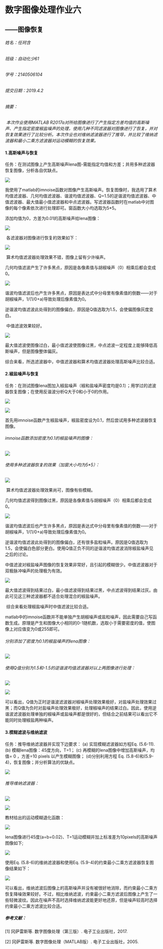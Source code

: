 # 数字图像处理作业六

## ——图像恢复



###### 姓名：任珂含 

###### 班级：自动化少61 

###### 学号：2140506104

###### 提交日期：2019.4.2



###### *摘要：*

​	*本次作业使用MATLAB R2017a对所给图像进行了产生指定方差均值的高斯噪声、产生指定密度椒盐噪声的处理，使用几种不同滤波器对图像进行了恢复，并对恢复效果进行了比较分析。本次作业也对维纳滤波器进行了推导，并比较了维纳滤波器和最小二乘方滤波器对运动模糊的恢复效果。*



#### 1.高斯噪声与恢复

​	任务：在测试图像上产生高斯噪声lena图-需能指定均值和方差；并用多种滤波器恢复图像，分析各自优缺点。

![](https://github.com/kathyrkh/hw56iiiii/raw/master/11.png)

我使用了matlab的imnoise函数对图像产生高斯噪声。恢复图像时，我选用了算术均值滤波器、几何均值滤波器、谐波均值滤波器、Q=1.5的逆谐波均值滤波器、中值滤波器、最大值最小值滤波器和中点滤波器。写滤波器函数时在matlab中对图像的每个像素依次进行处理即可。窗函数大小均选取为5*5。

添加均值为0，方差为0.01的高斯噪声给lena图像：

![](https://github.com/kathyrkh/hw56iiiii/raw/master/lenagau.png)

​	各滤波器对图像进行恢复的效果如下：

![](https://github.com/kathyrkh/hw56iiiii/raw/master/ifgau1.png)

​	算术均值滤波器处理效果不错，图像上留有少许噪声。

​	几何均值滤波产生了许多黑点，原因是各像素值与胡椒噪声（0）相乘后都会变成0。

![](https://github.com/kathyrkh/hw56iiiii/raw/master/ifgau2.png)

​	谐波均值滤波后也产生许多黑点，原因是表达式中分母里有像素值的倒数——对于胡椒噪声，1/(1/0+a)导致处理后像素值为0。

​	逆谐波均值滤波此处得到的图像偏白，原因是Q值选取为1.5，会使偏图像灰度变白。

​	中值滤波效果较好。





![](https://github.com/kathyrkh/hw56iiiii/raw/master/ifgau3.png)

​	最大值滤波使图像过白，最小值滤波使图像过黑，中点滤波一定程度上能够降低高斯噪声，但是图像整体偏灰。

​	综合来看，所选滤波器中，中值滤波器和算术均值滤波器处理高斯噪声比较合适。



#### 2.椒盐噪声与恢复

​	任务：在测试图像lena图加入椒盐噪声（椒和盐噪声密度均是0.1）；用学过的滤波器恢复图像；在使用反谐波分析Q大于0和小于0的作用。

![](https://github.com/kathyrkh/hw56iiiii/raw/master/jy11.png)

![](https://github.com/kathyrkh/hw56iiiii/raw/master/jy12.png)

首先用imnoise函数产生椒盐噪声，椒盐密度设为0.1，然后尝试用多种滤波器恢复图像。

###### imnoise函数添加密度为0.1的椒盐噪声的图像：

![](https://github.com/kathyrkh/hw56iiiii/raw/master/lenaps.png)

###### 使用多种滤波器恢复的效果（加窗大小均为5*5）：

![](https://github.com/kathyrkh/hw56iiiii/raw/master/ifps1.png)

​	算术均值滤波器处理效果尚可，图像有些模糊。

​	几何均值滤波得到图像过黑，原因是各像素值与胡椒噪声（0）相乘后都会变成0。

![](https://github.com/kathyrkh/hw56iiiii/raw/master/ifps2.png)

​	谐波均值滤波后也产生许多黑点，原因是表达式中分母里有像素值的倒数——对于胡椒噪声，1/(1/0+a)导致处理后像素值为0。

​	逆谐波均值滤波此处得到的图像偏白，还有很多盐粒噪声。原因是Q值选取为1.5，会使偏白色部分更白。使用Q值正负不同的逆谐波均值滤波消除椒盐噪声见之后的讨论。

​	中值滤波对椒盐噪声图像的恢复效果非常好，且引起的模糊很少。中值滤波器对于双极脉冲噪声的处理极为有效。



![](https://github.com/kathyrkh/hw56iiiii/raw/master/ifps3.png)

​	最大值滤波得到结果过白，最小值滤波得到结果过黑，中点滤波得到结果过灰。由此可见这三种滤波器都不适合处理混合的椒盐噪声。

​	综合来看处理椒盐噪声时中值滤波比较合适。



​	matlab中的imnoise函数并不能单独产生胡椒噪声或盐粒噪声，因此需要自己写函数生成。原理是产生和图像大小相同的0-1随机数，选取小于需要密度的值，使图像上对应值变为0或255即可。

###### 分别添加了密度为0.1的椒盐噪声的lena图像：

![](https://github.com/kathyrkh/hw56iiiii/raw/master/jiaoyan.png)

###### 使用Q值分别为1.5和-1.5的逆谐波均值滤波器对以上两图像进行处理：

![](https://github.com/kathyrkh/hw56iiiii/raw/master/jiaozf.png)

![](https://github.com/kathyrkh/hw56iiiii/raw/master/yanzf.png)

​	可以看出，Q值为正时逆谐波滤波器对椒噪声处理效果极好，对盐噪声处理效果过黑；而Q值为负时对盐噪声处理效果极好，处理椒噪声的结果过白。因此，使用逆谐波滤波器处理单独的椒噪声或盐噪声都是很好的，但结合之前结果可以看出它不能同时处理椒盐两种噪声。



#### 3.模糊滤波与维纳滤波

任务：推导维纳滤波器并实现下边要求：
(a) 实现模糊滤波器如方程Eq. (5.6-11).
(b) 模糊lena图像：45度方向，T=1；
(c) 再模糊的lena图像中增加高斯噪声，均值= 0 ，方差=10 pixels 以产生模糊图像；
(d)分别利用方程 Eq. (5.8-6)和(5.9-4)，恢复图像；并分析算法的优缺点。





![](https://github.com/kathyrkh/hw56iiiii/raw/master/wei.png)

###### 推导维纳滤波器：

![](https://github.com/kathyrkh/hw56iiiii/raw/master/tuidao0.jpg)

![](https://github.com/kathyrkh/hw56iiiii/raw/master/tuidao1.jpg)



教材给出的运动模糊退化函数：

![](https://github.com/kathyrkh/hw56iiiii/raw/master/ydmh.png)

lena图像进行45度(a=b=0.02)、T=1运动模糊并加上标准差为10pixels的高斯噪声图像如下;

![](https://github.com/kathyrkh/hw56iiiii/raw/master/movbg.png)

使用Eq. (5.8-6)的维纳滤波器和使用Eq. (5.9-4)的约束最小二乘方滤波器恢复图像结果如下：

![](https://github.com/kathyrkh/hw56iiiii/raw/master/movwc.png)

​	可以看出，维纳滤波后图像上的高斯噪声并没有被很好地消除，而约束最小二乘方恢复降噪效果较好。不过，相比维纳滤波，约束最小二乘方滤波后图像上产生了一些轻微波纹。因此在噪声不高时选择维纳滤波能更好地还原，但是噪声较高时选择约束最小二乘方滤波比较合适。



##### 参考文献：

[1] 冈萨雷斯等. 数字图像处理（第三版）. 电子工业出版社，2017.

[2] 冈萨雷斯等. 数字图像处理（MATLAB版）. 电子工业出版社，2005.









